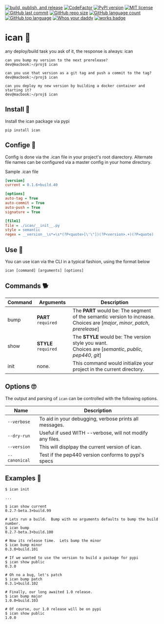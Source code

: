 [![build, publish, and release](https://github.com/jthop/ican/actions/workflows/build_pub_release.yml/badge.svg)](https://github.com/jthop/ican/actions/workflows/build_pub_release.yml)
[![CodeFactor](https://www.codefactor.io/repository/github/jthop/ican/badge)](https://www.codefactor.io/repository/github/jthop/ican)
[![PyPI version](https://badge.fury.io/py/ican.svg)](https://badge.fury.io/py/ican)
[![MIT license](https://img.shields.io/badge/License-MIT-blue.svg)](https://lbesson.mit-license.org/)
[![GitHub last commit](https://img.shields.io/github/last-commit/jthop/flask-api-key)](https://github.com/jthop/flask-api-key)
[![GitHub repo size](https://img.shields.io/github/repo-size/jthop/flask-api-key?style=flat)](https://github.com/jthop/flask-api-key)
[![GitHub language count](https://img.shields.io/github/languages/count/jthop/flask-api-key?style=flat)](https://github.com/jthop/flask-api-key)
[![GitHub top language](https://img.shields.io/github/languages/top/jthop/flask-api-key?style=flat)](https://python.org)
[![Whos your daddy](https://img.shields.io/badge/whos%20your%20daddy-2.0.7rc3-brightgreen.svg)](https://14.do/)
[![works badge](https://cdn.jsdelivr.net/gh/nikku/works-on-my-machine@v0.2.0/badge.svg)](https://github.com/nikku/works-on-my-machine)


# ican  :wave:

any deploy/build task you ask of it, the response is always: ican

```
can you bump my version to the next prerelease?
dev@macbook:~/proj$ ican 

can you use that version as a git tag and push a commit to the tag?
dev@macbook:~/proj$ ican 

can you deploy my new version by building a docker container and starting it?
dev@macbook:~/proj$ ican 
```

## Install  :floppy_disk:

Install the ican package via pypi

```shell
pip install ican
```

## Confige  :toolbox:

Config is done via the .ican file in your project's root diarectory.  Alternate file names can be configured via a master config in your home directory.

Sample .ican file

```ini
[version]
current = 0.1.6+build.40

[options]
auto-tag = True
auto-commit = True
auto-push = True
signature = True

[file1]
file = ./ican/__init__.py
style = semantic
regex = __version__\s*=\s*(?P<quote>[\'\"])(?P<version>.+)(?P=quote)

```

## Use  :muscle: 

You can use ican via the CLI in a typical fashion, using the format below

```shell
ican [command] [arguments] [options] 
```

## Commands  :dog2:

| Command      | Arguments             | Description   |
| -------------| --------------------  | ------------- |
| bump       | **PART** `required`  |The **PART** would be: The segment of the semantic version to increase.  <br />Choices are [*major*, *minor*, *patch*, *prerelease*] |
| show       | **STYLE** `required` | The **STYLE** would be: The version style you want. <br />Choices are [*semantic*, *public*, *pep440*, *git*] |
| init       | none.                | This command would initialize your project in the current directory.                                |


## Options  :roll_eyes:  

The output and parsing of `ican` can be controlled with the following options.

| Name                   | Description                                                  |
| -------------          | -------------                                                |
| `--verbose`            | To aid in your debugging, verbose prints all messages.       |
| `--dry-run`            | Useful if used WITH --verbose, will not modify any files.    |
| `--version`            | This will displpay the current version of ican.              |
| `--canonical`          | Test if the pep440 version conforms to pypi's specs          |

## Examples  :eyes: 

```shell
$ ican init

...

$ ican show current
0.2.7-beta.3+build.99

# Lets run a build.  Bump with no arguments defaults to bump the build number.
$ ican bump
0.2.7-beta.3+build.100

# Now its release time.  Lets bump the minor
$ ican bump minor
0.3.0+build.101

# If we wanted to use the version to build a package for pypi
$ ican show public
0.3.0

# Oh no a bug, let's patch
$ ican bump patch
0.3.1+build.102

# Finally, our long awaited 1.0 release.
$ ican bump major
1.0.0+build.103

# Of course, our 1.0 release will be on pypi
$ ican show public
1.0.0
```

[^1]: The defaults are version '0.1.0' with auto-tag and auto-commit OFF.  For files to modify, all *.py files are searched for a __version__ string.
